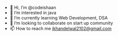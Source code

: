 - 👋 Hi, I’m @codeishaan
- 👀 I’m interested in java 
- 🌱 I’m currently learning Web Development, DSA
- 💞️ I’m looking to collaborate on start up community 
- 📫 How to reach me ikhandelwal2102@gmail.com

<!---
codeishaan/codeishaan is a ✨ special ✨ repository because its `README.md` (this file) appears on your GitHub profile.
You can click the Preview link to take a look at your changes.
--->
